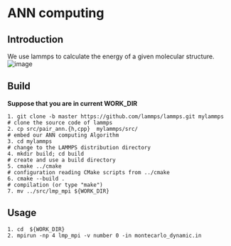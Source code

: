 # ANN computing


## Introduction
We use lammps to calculate the energy of a given molecular structure.
![image](https://user-images.githubusercontent.com/70849044/109474252-49259f80-7aaf-11eb-88a7-10c7a99abee3.png)













## Build
**Suppose that you are in current WORK_DIR**
```
1. git clone -b master https://github.com/lammps/lammps.git mylammps  # clone the source code of lammps
2. cp src/pair_ann.{h,cpp}  mylammps/src/                             # embed our ANN computing Algorithm
3. cd mylammps                                                        # change to the LAMMPS distribution directory
4. mkdir build; cd build                                              # create and use a build directory
5. cmake ../cmake                                                     # configuration reading CMake scripts from ../cmake
6. cmake --build .                                                    # compilation (or type "make")
7. mv ../src/lmp_mpi ${WORK_DIR}
```
## Usage
```
1. cd  ${WORK_DIR}
2. mpirun -np 4 lmp_mpi -v number 0 -in montecarlo_dynamic.in
```
